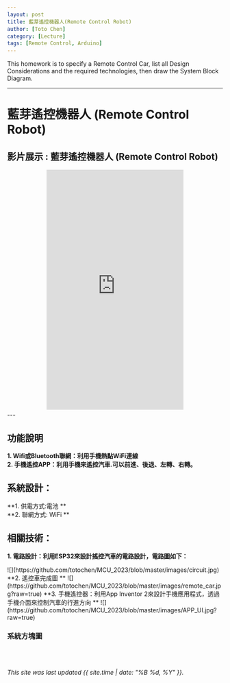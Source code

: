 ```yaml
---
layout: post
title: 藍芽遙控機器人(Remote Control Robot)
author: [Toto Chen]
category: [Lecture]
tags: [Remote Control, Arduino]
---
```


This homework is to specify a Remote Control Car, list all Design Considerations and the required technologies, then draw the System Block Diagram.

---
# 藍芽遙控機器人 (Remote Control Robot)

## 影片展示 : 藍芽遙控機器人 (Remote Control Robot)
<div align="center">
<iframe width="320" height="560" src="https://www.youtube.com/embed/kDWMcbzpWGE?autoplay=1&loop=1" title="Demo Remote Control Car" frameborder="0" allow="accelerometer; autoplay; clipboard-write; encrypted-media; gyroscope; picture-in-picture; web-share" allowfullscreen></iframe>
</div>
---

## 功能說明
**1. Wifi或Bluetooth聯網：利用手機熱點WiFi連線** <br>
**2. 手機遙控APP：利用手機來遙控汽車.可以前進、後退、左轉、右轉。** <br>


## 系統設計：
**1. 供電方式:電池 **<br>
**2. 聯網方式: WiFi **<br>

## 相關技術：
**1. 電路設計：利用ESP32來設計搖控汽車的電路設計，電路圖如下：** <br>
<div align:center>
![](https://github.com/totochen/MCU_2023/blob/master/images/circuit.jpg)
</div>
**2. 遙控車完成圖 **
![](https://github.com/totochen/MCU_2023/blob/master/images/remote_car.jpg?raw=true)
**3. 手機遙控器：利用App Inventor 2來設計手機應用程式，透過手機介面來控制汽車的行進方向 **
![](https://github.com/totochen/MCU_2023/blob/master/images/APP_UI.jpg?raw=true)

### 系統方塊圖




<br>
<br>

*This site was last updated {{ site.time | date: "%B %d, %Y" }}.*

